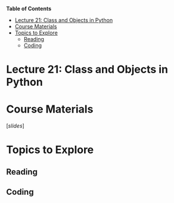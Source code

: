 
**Table of Contents**
- [Lecture 21: Class and Objects in Python](#lecture-21-class-and-objects-in-python)
- [Course Materials](#course-materials)
- [Topics to Explore](#topics-to-explore)
  - [Reading](#reading)
  - [Coding](#coding)


# Lecture 21: Class and Objects in Python

# Course Materials
[*slides*]
# Topics to Explore

## Reading

## Coding
